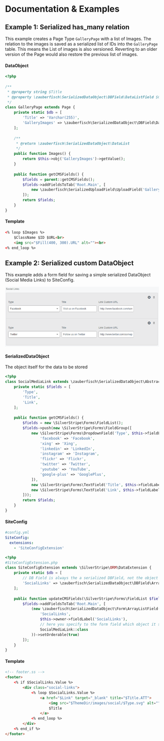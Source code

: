 # Documentation & Examples

## Example 1: Serialized has_many relation

This example creates a Page Type `GalleryPage` with a list of Images. The relation to the 
 images is saved as a serialized list of IDs into the `GalleryPage` table.
This means the List of images is also versioned. Reverting to an older version of the Page
 would also restore the previous list of images.

#### DataObject
```php
<?php
	
/**
 * @property string $Title
 * @property \zauberfisch\SerializedDataObject\DBField\DataListField $GalleryImages
 */
class GalleryPage extends Page {
	private static $db = [
		'Title' => 'Varchar(255)',
		'GalleryImages' => \zauberfisch\SerializedDataObject\DBField\DataListField::class,
	];
	
	/**
	 * @return \zauberfisch\SerializedDataObject\DataList
	 */
	public function Images() {
		return $this->obj('GalleryImages')->getValue();
	}
	
	public function getCMSFields() {
		$fields = parent::getCMSFields();
		$fields->addFieldsToTab('Root.Main', [
			new \zauberfisch\SerializedUploadField\UploadField('GalleryImages', $this->fieldLabel('GalleryImages'))
		]);
		return $fields;
	}
}
```
#### Template
```html
<% loop $Images %>
	$ClassName $ID $URL<br>
	<img src="$Fill(400, 300).URL" alt=""><br>
<% end_loop %>
```
## Example 2: Serialized custom DataObject

This example adds a form field for saving a simple serialized DataObject (Social Media Links) to SiteConfig.

![](example-2.png)


#### SerializedDataObject
The object itself for the data to be stored

```php
<?php
class SocialMediaLink extends \zauberfisch\SerializedDataObject\AbstractDataObject {
	private static $fields = [
		'Type',
		'Title',
		'Link',
	];

	public function getCMSFields() {
		$fields = new \SilverStripe\Forms\FieldList();
		$fields->push(new \SilverStripe\Forms\FieldGroup([
			new \SilverStripe\Forms\DropdownField('Type', $this->fieldLabel('Type'), [
				'facebook' => 'Facebook',
				'xing' => 'Xing',
				'linkedin' => 'LinkedIn',
				'instagram' => 'Instagram',
				'flickr' => 'Flickr',
				'twitter' => 'Twitter',
				'youtube' => 'YouTube',
				'google-plus' => 'GooglePlus',
			]),
			new \SilverStripe\Forms\TextField('Title', $this->fieldLabel('Title')),
			new \SilverStripe\Forms\TextField('Link', $this->fieldLabel('Link')),
		]));
		return $fields;
	}
}
```

#### SiteConfig
```yaml
#config.yml
SiteConfig:
  extensions:
    - 'SiteConfigExtension'
```
```php
<?php
#SiteConfigExtension.php
class SiteConfigExtension extends \SilverStripe\ORM\DataExtension {
	private static $db = [
		// DB Field is always the a serialized DBField, not the object you want to store
		'SocialLinks' => \zauberfisch\SerializedDataObject\DBField\ArrayListField::class,
	];
	
	public function updateCMSFields(\SilverStripe\Forms\FieldList $fields) {
		$fields->addFieldsToTab('Root.Main', [
			(new \zauberfisch\SerializedDataObject\Form\ArrayListField(
				'SocialLinks',
				$this->owner->fieldLabel('SocialLinks'),
				// here you specify to the form field which object it should save as
				SocialMediaLink::class
			))->setOrderable(true)
		]);
	}
}
```

#### Template
```html
<!-- footer.ss -->
<footer>
	<% if $SocialLinks.Value %>
		<div class="social-links">
			<% loop $SocialLinks.Value %>
				<a href="$Link" target="_blank" title="$Title.ATT">
					<img src="$ThemeDir/images/social/$Type.svg" alt="">
					$Title
				</a>
			<% end_loop %>
		</div>
	<% end_if %>
</footer>
```
